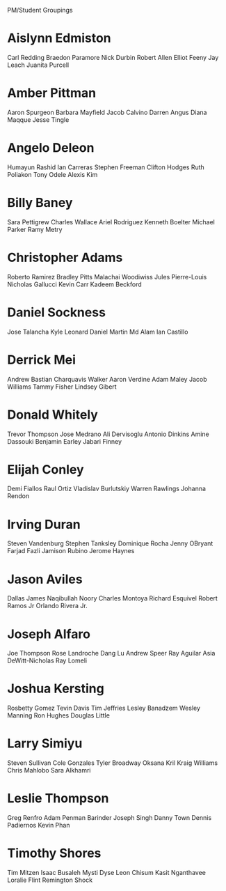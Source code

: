 PM/Student Groupings
# Aislynn Edmiston
  Carl Redding
  Braedon Paramore
  Nick Durbin
  Robert Allen
  Elliot Feeny
  Jay Leach
  Juanita Purcell
  

# Amber Pittman
  Aaron Spurgeon
  Barbara Mayfield
  Jacob Calvino
  Darren Angus
  Diana Maqque
  Jesse Tingle

# Angelo Deleon
  Humayun Rashid
  Ian Carreras
  Stephen Freeman
  Clifton Hodges
  Ruth Poliakon
  Tony Odele
  Alexis Kim

# Billy Baney
  Sara Pettigrew
  Charles Wallace
  Ariel Rodriguez
  Kenneth Boelter
  Michael Parker
  Ramy Metry

# Christopher Adams
  Roberto Ramirez
  Bradley Pitts
  Malachai Woodiwiss
  Jules Pierre-Louis
  Nicholas Gallucci
  Kevin Carr
  Kadeem Beckford

# Daniel Sockness
  Jose Talancha
  Kyle Leonard
  Daniel Martin
  Md Alam
  Ian Castillo

# Derrick Mei
  Andrew Bastian
  Charquavis Walker
  Aaron Verdine
  Adam Maley
  Jacob Williams
  Tammy Fisher
  Lindsey Gibert

# Donald Whitely
  Trevor Thompson
  Jose Medrano
  Ali Dervisoglu
  Antonio Dinkins
  Amine Dassouki
  Benjamin Earley
  Jabari Finney

# Elijah Conley
  Demi Fiallos
  Raul Ortiz
  Vladislav Burlutskiy
  Warren Rawlings
  Johanna Rendon

# Irving Duran
  Steven Vandenburg
  Stephen Tanksley
  Dominique Rocha
  Jenny OBryant
  Farjad Fazli
  Jamison Rubino
  Jerome Haynes

# Jason Aviles
  Dallas James
  Naqibullah Noory
  Charles Montoya
  Richard Esquivel
  Robert Ramos Jr
  Orlando Rivera Jr.

# Joseph Alfaro
  Joe Thompson
  Rose Landroche
  Dang Lu
  Andrew Speer
  Ray Aguilar
  Asia DeWitt-Nicholas
  Ray Lomeli

# Joshua Kersting
  Rosbetty Gomez
  Tevin Davis
  Tim Jeffries
  Lesley Banadzem
  Wesley Manning
  Ron Hughes
  Douglas Little

# Larry Simiyu
  Steven Sullivan
  Cole Gonzales
  Tyler Broadway
  Oksana Kril
  Kraig Williams
  Chris Mahlobo
  Sara Alkhamri

# Leslie Thompson
  Greg Renfro
  Adam Penman
  Barinder Joseph Singh
  Danny Town
  Dennis Padiernos
  Kevin Phan

# Timothy Shores 
  Tim Mitzen
  Isaac Busaleh
  Mysti Dyse
  Leon Chisum
  Kasit Nganthavee
  Loralie Flint
  Remington Shock